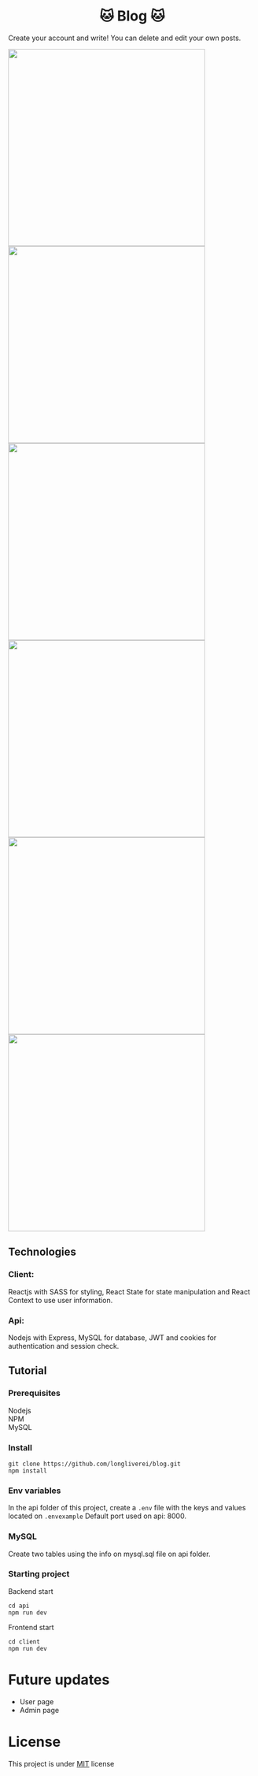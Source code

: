 # <center>:cat: Blog :cat:
Create your account and write!
You can delete and edit your own posts.

<img src="https://i.imgur.com/ocp0eST.jpg" width="400"><img src="https://i.imgur.com/KnVpcWr.jpg" width="400">
<img src="https://i.imgur.com/F000z7L.jpg" width="400"><img src="https://i.imgur.com/V8KVdTa.jpg" width="400">
<img src="https://i.imgur.com/4cpwnAr.jpg" width="400"><img src="https://i.imgur.com/j3H9Ue4.jpg" width="400">


## Technologies

### Client:
Reactjs with SASS for styling, React State for state manipulation and React Context to use user information.

### Api:
Nodejs with Express, MySQL for database, JWT and cookies for authentication and session check.

## Tutorial

### Prerequisites
Nodejs
<br/>
NPM
<br/>
MySQL

### Install

    git clone https://github.com/longliverei/blog.git
    npm install
   

### Env variables
In the api folder of this project, create a `.env` file with the keys and values located on `.envexample`
Default port used on api: 8000.

### MySQL
Create two tables using the info on mysql.sql file on api folder.

### Starting project
Backend start

    cd api
    npm run dev

Frontend start

    cd client
    npm run dev

# Future updates
- User page
- Admin page

# License
This project is under [MIT](https://github.com/longliverei/blog/blob/main/LICENSE) license
    
